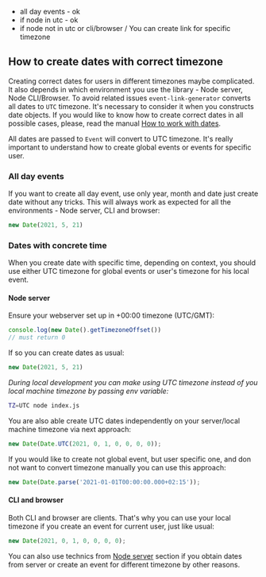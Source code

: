 * all day events - ok
* if node in utc - ok
* if node not in utc or cli/browser / You can create link for specific timezone



## How to create dates with correct timezone

Creating correct dates for users in different timezones maybe complicated. It also depends in which environment you use the library - Node server, Node CLI/Browser. To avoid related issues `event-link-generator` converts all dates to `UTC` timezone. It's necessary to consider it when you constructs date objects. If you would like to know how to create correct dates in all possible cases, please, read the manual [How to work with dates]().

All dates are passed to `Event` will convert to UTC timezone. It's really important to understand how to create global events or events for specific user.

### All day events

If you want to create all day event, use only year, month and date just create date without any tricks. This will always work as expected for all the environments - Node server, CLI and browser:

```typescript
new Date(2021, 5, 21)
```

### Dates with concrete time

When you create date with specific time, depending on context, you should use either UTC timezone for global events or user's timezone for his local event.

#### Node server

Ensure your webserver set up in +00:00 timezone (UTC/GMT):

```typescript
console.log(new Date().getTimezoneOffset())
// must return 0
```

If so you can create dates as usual:

```typescript
new Date(2021, 5, 21)
```

_During local development you can make using UTC timezone instead of you local machine timezone by passing env variable:_

```bash
TZ=UTC node index.js
```

You are also able create UTC dates independently on your server/local machine timezone via next approach:

```typescript
new Date(Date.UTC(2021, 0, 1, 0, 0, 0, 0));
```

If you would like to create not global event, but user specific one, and don not want to convert timezone manually you can use this approach:

```typescript
new Date(Date.parse('2021-01-01T00:00:00.000+02:15'));
```

#### CLI and browser

Both CLI and browser are clients. That's why you can use your local timezone if you create an event for current user, just like usual:

```typescript
new Date(2021, 0, 1, 0, 0, 0, 0);
```

You can also use technics from [Node server](#node-server) section if you obtain dates from server or create an event for different timezone by other reasons.
